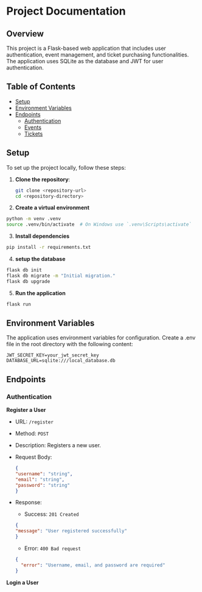 # Project Documentation

## Overview
This project is a Flask-based web application that includes user authentication, event management, and ticket purchasing functionalities. The application uses SQLite as the database and JWT for user authentication.

## Table of Contents
- [Setup](#setup)
- [Environment Variables](#environment-variables)
- [Endpoints](#endpoints)
  - [Authentication](#authentication)
  - [Events](#events)
  - [Tickets](#tickets)

## Setup
To set up the project locally, follow these steps:

1. **Clone the repository**:
   ```sh
   git clone <repository-url>
   cd <repository-directory>
   ```

2. **Create a virtual environment**
```sh
python -m venv .venv
source .venv/bin/activate  # On Windows use `.venv\Scripts\activate`
```
3. **Install dependencies**
```sh
pip install -r requirements.txt
```
4. **setup the database**
```sh
flask db init
flask db migrate -m "Initial migration."
flask db upgrade
```
5. **Run the application**
```sh
flask run
```
## Environment Variables
The application uses environment variables for configuration. Create a .env file in the root directory with the following content:

```
JWT_SECRET_KEY=your_jwt_secret_key
DATABASE_URL=sqlite:///local_database.db
```

## Endpoints
### Authentication

**Register a User**
- URL: `/register`
- Method: `POST`
- Description: Registers a new user.
- Request Body:

    ```JSON
    {
    "username": "string",
    "email": "string",
    "password": "string"
    }
    ```
- Response:
    - Success: `201 Created`

    ```JSON
    {
    "message": "User registered successfully"
    }
    ```
    - Error: `400 Bad request`

    ```JSON
    {
      "error": "Username, email, and password are required"
    }
    ```
**Login a User**


